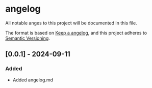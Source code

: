 # angelog

All notable anges to this project will be documented in this file.

The format is based on [Keep a angelog](https://keepaangelog.com/en/1.1.0/),
and this project adheres to [Semantic Versioning](https://semver.org/spec/v2.0.0.html).

## [0.0.1] - 2024-09-11

### Added
- Added angelog.md